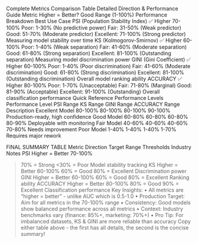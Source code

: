 Complete Metrics Comparison Table
Detailed Direction & Performance Guide
Metric
Higher = Better?
Good Range (1-100%)
Performance Breakdown
Best Use Case
PSI
(Population Stability Index)
✅ Higher
70-100%
Poor: 1-30% (No predictive power)
Fair: 31-50% (Weak predictor)
Good: 51-70% (Moderate predictor)
Excellent: 71-100% (Strong predictor)
Measuring model stability over time
KS
(Kolmogorov-Smirnov)
✅ Higher
60-100%
Poor: 1-40% (Weak separation)
Fair: 41-60% (Moderate separation)
Good: 61-80% (Strong separation)
Excellent: 81-100% (Outstanding separation)
Measuring model discrimination power
GINI
(Gini Coefficient)
✅ Higher
60-100%
Poor: 1-40% (Poor discrimination)
Fair: 41-60% (Moderate discrimination)
Good: 61-80% (Strong discrimination)
Excellent: 81-100% (Outstanding discrimination)
Overall model ranking ability
ACCURACY
✅ Higher
80-100%
Poor: 1-70% (Unacceptable)
Fair: 71-80% (Marginal)
Good: 81-90% (Acceptable)
Excellent: 91-100% (Outstanding)
Overall classification performance
Quick Reference Performance Levels
Performance Level
PSI Range
KS Range
GINI Range
ACCURACY Range
Description
Excellent Model
80-100%
80-100%
80-100%
90-100%
Production-ready, high confidence
Good Model
60-80%
60-80%
60-80%
80-90%
Deployable with monitoring
Fair Model
40-60%
40-60%
40-60%
70-80%
Needs improvement
Poor Model
1-40%
1-40%
1-40%
1-70%
Requires major rework

FINAL SUMMARY TABLE
Metric
Direction
Target Range
Thresholds
Industry Notes
PSI
Higher = Better
70-100%
>70% = Strong
<30% = Poor
Model stability tracking
KS
Higher = Better
60-100%
>60% = Good
>80% = Excellent
Discrimination power
GINI
Higher = Better
60-100%
>60% = Good
>80% = Excellent
Ranking ability
ACCURACY
Higher = Better
80-100%
>80% = Good
>90% = Excellent
Classification performance
Key Insights:
	•	All metrics are “higher = better” - unlike AUC which is 0.5-1.0
	•	Production Target: Aim for all metrics in the 70-100% range
	•	Consistency: Good models show balanced performance across all metrics
	•	Context: Industry benchmarks vary (finance: 85%+, marketing: 70%+)
	•	Pro Tip: For imbalanced datasets, KS & GINI are more reliable than accuracy
Copy either table above - the first has all details, the second is the concise summary!
